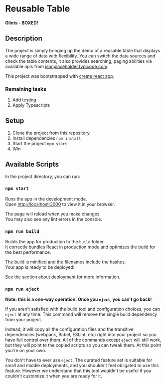 # Reusable Table
####  Glints - BOXED!

## Description
The project is simply bringing up the demo of a reusable table that displays a wide range of data with flexibility.
You can switch the data sources and check the table contents, it also provides searching, paging abilities via available apis from [jsonplaceholder.typicode.com](https://jsonplaceholder.typicode.com).

This project was bootstrapped with [create react app](https://create-react-app.dev/).

### Remaining tasks

1. Add testing
2. Apply Typescripts

## Setup
1. Clone the project from this repository
2. Install dependencies `npm install`
3. Start the project `npm start`
4. Win

## Available Scripts

In the project directory, you can run:

### `npm start`

Runs the app in the development mode.\
Open [http://localhost:3000](http://localhost:3000) to view it in your browser.

The page will reload when you make changes.\
You may also see any lint errors in the console.

### `npm run build`

Builds the app for production to the `build` folder.\
It correctly bundles React in production mode and optimizes the build for the best performance.

The build is minified and the filenames include the hashes.\
Your app is ready to be deployed!

See the section about [deployment](https://facebook.github.io/create-react-app/docs/deployment) for more information.

### `npm run eject`

**Note: this is a one-way operation. Once you `eject`, you can't go back!**

If you aren't satisfied with the build tool and configuration choices, you can `eject` at any time. This command will remove the single build dependency from your project.

Instead, it will copy all the configuration files and the transitive dependencies (webpack, Babel, ESLint, etc) right into your project so you have full control over them. All of the commands except `eject` will still work, but they will point to the copied scripts so you can tweak them. At this point you're on your own.

You don't have to ever use `eject`. The curated feature set is suitable for small and middle deployments, and you shouldn't feel obligated to use this feature. However we understand that this tool wouldn't be useful if you couldn't customize it when you are ready for it.
